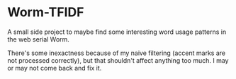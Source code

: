 # Worm-TFIDF
A small side project to maybe find some interesting word usage patterns in the web serial Worm.

There's some inexactness because of my naive filtering (accent marks are not processed correctly), but that shouldn't affect anything too much. I may or may not come back and fix it.
